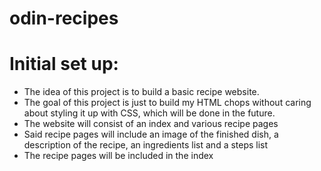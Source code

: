 # odin-recipes
<h1>Initial set up:</h1>
<ul>
<li>The idea of this project is to build a basic recipe website.</li>
<li>The goal of this project is just to build my HTML chops without caring about styling it up with CSS, which will be done in the future.</li>
<li>The website will consist of an index and various recipe pages</li>
<li>Said recipe pages will include an image of the finished dish, a description of the recipe, an
ingredients list and a steps list</li>
<li>The recipe pages will be included in the index</li>
</ul>
    